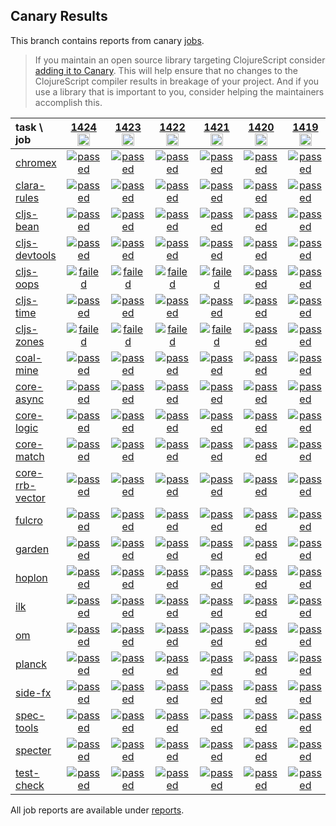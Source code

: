 ## Canary Results

This branch contains reports from canary [jobs](https://github.com/cljs-oss/canary/tree/jobs).

> If you maintain an open source library targeting ClojureScript consider [adding it to Canary](https://github.com/cljs-oss/canary/tree/master#how-to-participate). This will help ensure that no changes to the ClojureScript compiler results in breakage of your project. And if you use a library that is important to you, consider helping the maintainers accomplish this.

[//]: # (begin_overview_table)

| task \ job | <a href="reports/2020/06/01/job-001424-1.10.774-39709c96" title="job #1424&#xA;&#xA;job&#xA;&#xA;requested by BinaryAge Bot (@babot) on 2020-06-01T11:03:48Z">1424<br/><img width=20 height=20 src="https://avatars0.githubusercontent.com/u/1476765?v=4&s=60"></a> | <a href="reports/2020/05/31/job-001423-1.10.774-39709c96" title="job #1423&#xA;&#xA;job&#xA;&#xA;requested by BinaryAge Bot (@babot) on 2020-05-31T11:03:25Z">1423<br/><img width=20 height=20 src="https://avatars0.githubusercontent.com/u/1476765?v=4&s=60"></a> | <a href="reports/2020/05/30/job-001422-1.10.774-39709c96" title="job #1422&#xA;&#xA;job&#xA;&#xA;requested by BinaryAge Bot (@babot) on 2020-05-30T11:03:44Z">1422<br/><img width=20 height=20 src="https://avatars0.githubusercontent.com/u/1476765?v=4&s=60"></a> | <a href="reports/2020/05/29/job-001421-1.10.773-790bcbf5" title="job #1421&#xA;&#xA;job&#xA;&#xA;requested by BinaryAge Bot (@babot) on 2020-05-29T11:03:45Z">1421<br/><img width=20 height=20 src="https://avatars0.githubusercontent.com/u/1476765?v=4&s=60"></a> | <a href="reports/2020/05/28/job-001420-1.10.773-790bcbf5" title="job #1420&#xA;&#xA;job&#xA;&#xA;requested by BinaryAge Bot (@babot) on 2020-05-28T11:04:14Z">1420<br/><img width=20 height=20 src="https://avatars0.githubusercontent.com/u/1476765?v=4&s=60"></a> | <a href="reports/2020/05/27/job-001419-1.10.773-790bcbf5" title="job #1419&#xA;&#xA;job&#xA;&#xA;requested by BinaryAge Bot (@babot) on 2020-05-27T11:04:33Z">1419<br/><img width=20 height=20 src="https://avatars0.githubusercontent.com/u/1476765?v=4&s=60"></a> | <a href="reports/2020/05/26/job-001418-1.10.771-1084cca7" title="job #1418&#xA;&#xA;job&#xA;&#xA;requested by BinaryAge Bot (@babot) on 2020-05-26T11:04:29Z">1418<br/><img width=20 height=20 src="https://avatars0.githubusercontent.com/u/1476765?v=4&s=60"></a> | <a href="reports/2020/05/25/job-001417-1.10.771-1084cca7" title="job #1417&#xA;&#xA;job&#xA;&#xA;requested by BinaryAge Bot (@babot) on 2020-05-25T11:04:41Z">1417<br/><img width=20 height=20 src="https://avatars0.githubusercontent.com/u/1476765?v=4&s=60"></a> | <a href="reports/2020/05/24/job-001416-1.10.771-1084cca7" title="job #1416&#xA;&#xA;job&#xA;&#xA;requested by BinaryAge Bot (@babot) on 2020-05-24T11:04:20Z">1416<br/><img width=20 height=20 src="https://avatars0.githubusercontent.com/u/1476765?v=4&s=60"></a> | <a href="reports/2020/05/23/job-001415-1.10.771-1084cca7" title="job #1415&#xA;&#xA;job&#xA;&#xA;requested by BinaryAge Bot (@babot) on 2020-05-23T11:04:13Z">1415<br/><img width=20 height=20 src="https://avatars0.githubusercontent.com/u/1476765?v=4&s=60"></a> |
| :--- | :---: | :---: | :---: | :---: | :---: | :---: | :---: | :---: | :---: | :---: |
| [chromex](https://github.com/binaryage/chromex) | <a href="reports/2020/06/01/job-001424-1.10.774-39709c96#-chromex"><img title="passed" src="http://box.binaryage.com/s-passed.svg"><a> | <a href="reports/2020/05/31/job-001423-1.10.774-39709c96#-chromex"><img title="passed" src="http://box.binaryage.com/s-passed.svg"><a> | <a href="reports/2020/05/30/job-001422-1.10.774-39709c96#-chromex"><img title="passed" src="http://box.binaryage.com/s-passed.svg"><a> | <a href="reports/2020/05/29/job-001421-1.10.773-790bcbf5#-chromex"><img title="passed" src="http://box.binaryage.com/s-passed.svg"><a> | <a href="reports/2020/05/28/job-001420-1.10.773-790bcbf5#-chromex"><img title="passed" src="http://box.binaryage.com/s-passed.svg"><a> | <a href="reports/2020/05/27/job-001419-1.10.773-790bcbf5#-chromex"><img title="passed" src="http://box.binaryage.com/s-passed.svg"><a> | <a href="reports/2020/05/26/job-001418-1.10.771-1084cca7#-chromex"><img title="passed" src="http://box.binaryage.com/s-passed.svg"><a> | <a href="reports/2020/05/25/job-001417-1.10.771-1084cca7#-chromex"><img title="passed" src="http://box.binaryage.com/s-passed.svg"><a> | <a href="reports/2020/05/24/job-001416-1.10.771-1084cca7#-chromex"><img title="passed" src="http://box.binaryage.com/s-passed.svg"><a> | <a href="reports/2020/05/23/job-001415-1.10.771-1084cca7#-chromex"><img title="passed" src="http://box.binaryage.com/s-passed.svg"><a> |
| [clara-rules](https://github.com/cerner/clara-rules) | <a href="reports/2020/06/01/job-001424-1.10.774-39709c96#-clara-rules"><img title="passed" src="http://box.binaryage.com/s-passed.svg"><a> | <a href="reports/2020/05/31/job-001423-1.10.774-39709c96#-clara-rules"><img title="passed" src="http://box.binaryage.com/s-passed.svg"><a> | <a href="reports/2020/05/30/job-001422-1.10.774-39709c96#-clara-rules"><img title="passed" src="http://box.binaryage.com/s-passed.svg"><a> | <a href="reports/2020/05/29/job-001421-1.10.773-790bcbf5#-clara-rules"><img title="passed" src="http://box.binaryage.com/s-passed.svg"><a> | <a href="reports/2020/05/28/job-001420-1.10.773-790bcbf5#-clara-rules"><img title="passed" src="http://box.binaryage.com/s-passed.svg"><a> | <a href="reports/2020/05/27/job-001419-1.10.773-790bcbf5#-clara-rules"><img title="passed" src="http://box.binaryage.com/s-passed.svg"><a> | <a href="reports/2020/05/26/job-001418-1.10.771-1084cca7#-clara-rules"><img title="passed" src="http://box.binaryage.com/s-passed.svg"><a> | <a href="reports/2020/05/25/job-001417-1.10.771-1084cca7#-clara-rules"><img title="passed" src="http://box.binaryage.com/s-passed.svg"><a> | <a href="reports/2020/05/24/job-001416-1.10.771-1084cca7#-clara-rules"><img title="passed" src="http://box.binaryage.com/s-passed.svg"><a> | <a href="reports/2020/05/23/job-001415-1.10.771-1084cca7#-clara-rules"><img title="passed" src="http://box.binaryage.com/s-passed.svg"><a> |
| [cljs-bean](https://github.com/mfikes/cljs-bean) | <a href="reports/2020/06/01/job-001424-1.10.774-39709c96#-cljs-bean"><img title="passed" src="http://box.binaryage.com/s-passed.svg"><a> | <a href="reports/2020/05/31/job-001423-1.10.774-39709c96#-cljs-bean"><img title="passed" src="http://box.binaryage.com/s-passed.svg"><a> | <a href="reports/2020/05/30/job-001422-1.10.774-39709c96#-cljs-bean"><img title="passed" src="http://box.binaryage.com/s-passed.svg"><a> | <a href="reports/2020/05/29/job-001421-1.10.773-790bcbf5#-cljs-bean"><img title="passed" src="http://box.binaryage.com/s-passed.svg"><a> | <a href="reports/2020/05/28/job-001420-1.10.773-790bcbf5#-cljs-bean"><img title="passed" src="http://box.binaryage.com/s-passed.svg"><a> | <a href="reports/2020/05/27/job-001419-1.10.773-790bcbf5#-cljs-bean"><img title="passed" src="http://box.binaryage.com/s-passed.svg"><a> | <a href="reports/2020/05/26/job-001418-1.10.771-1084cca7#-cljs-bean"><img title="passed" src="http://box.binaryage.com/s-passed.svg"><a> | <a href="reports/2020/05/25/job-001417-1.10.771-1084cca7#-cljs-bean"><img title="passed" src="http://box.binaryage.com/s-passed.svg"><a> | <a href="reports/2020/05/24/job-001416-1.10.771-1084cca7#-cljs-bean"><img title="passed" src="http://box.binaryage.com/s-passed.svg"><a> | <a href="reports/2020/05/23/job-001415-1.10.771-1084cca7#-cljs-bean"><img title="passed" src="http://box.binaryage.com/s-passed.svg"><a> |
| [cljs-devtools](https://github.com/binaryage/cljs-devtools) | <a href="reports/2020/06/01/job-001424-1.10.774-39709c96#-cljs-devtools"><img title="passed" src="http://box.binaryage.com/s-passed.svg"><a> | <a href="reports/2020/05/31/job-001423-1.10.774-39709c96#-cljs-devtools"><img title="passed" src="http://box.binaryage.com/s-passed.svg"><a> | <a href="reports/2020/05/30/job-001422-1.10.774-39709c96#-cljs-devtools"><img title="passed" src="http://box.binaryage.com/s-passed.svg"><a> | <a href="reports/2020/05/29/job-001421-1.10.773-790bcbf5#-cljs-devtools"><img title="passed" src="http://box.binaryage.com/s-passed.svg"><a> | <a href="reports/2020/05/28/job-001420-1.10.773-790bcbf5#-cljs-devtools"><img title="passed" src="http://box.binaryage.com/s-passed.svg"><a> | <a href="reports/2020/05/27/job-001419-1.10.773-790bcbf5#-cljs-devtools"><img title="passed" src="http://box.binaryage.com/s-passed.svg"><a> | <a href="reports/2020/05/26/job-001418-1.10.771-1084cca7#-cljs-devtools"><img title="passed" src="http://box.binaryage.com/s-passed.svg"><a> | <a href="reports/2020/05/25/job-001417-1.10.771-1084cca7#-cljs-devtools"><img title="passed" src="http://box.binaryage.com/s-passed.svg"><a> | <a href="reports/2020/05/24/job-001416-1.10.771-1084cca7#-cljs-devtools"><img title="passed" src="http://box.binaryage.com/s-passed.svg"><a> | <a href="reports/2020/05/23/job-001415-1.10.771-1084cca7#-cljs-devtools"><img title="passed" src="http://box.binaryage.com/s-passed.svg"><a> |
| [cljs-oops](https://github.com/binaryage/cljs-oops) | <a href="reports/2020/06/01/job-001424-1.10.774-39709c96#-cljs-oops"><img title="failed" src="http://box.binaryage.com/s-failed.svg"><a> | <a href="reports/2020/05/31/job-001423-1.10.774-39709c96#-cljs-oops"><img title="failed" src="http://box.binaryage.com/s-failed.svg"><a> | <a href="reports/2020/05/30/job-001422-1.10.774-39709c96#-cljs-oops"><img title="failed" src="http://box.binaryage.com/s-failed.svg"><a> | <a href="reports/2020/05/29/job-001421-1.10.773-790bcbf5#-cljs-oops"><img title="failed" src="http://box.binaryage.com/s-failed.svg"><a> | <a href="reports/2020/05/28/job-001420-1.10.773-790bcbf5#-cljs-oops"><img title="passed" src="http://box.binaryage.com/s-passed.svg"><a> | <a href="reports/2020/05/27/job-001419-1.10.773-790bcbf5#-cljs-oops"><img title="passed" src="http://box.binaryage.com/s-passed.svg"><a> | <a href="reports/2020/05/26/job-001418-1.10.771-1084cca7#-cljs-oops"><img title="passed" src="http://box.binaryage.com/s-passed.svg"><a> | <a href="reports/2020/05/25/job-001417-1.10.771-1084cca7#-cljs-oops"><img title="passed" src="http://box.binaryage.com/s-passed.svg"><a> | <a href="reports/2020/05/24/job-001416-1.10.771-1084cca7#-cljs-oops"><img title="passed" src="http://box.binaryage.com/s-passed.svg"><a> | <a href="reports/2020/05/23/job-001415-1.10.771-1084cca7#-cljs-oops"><img title="passed" src="http://box.binaryage.com/s-passed.svg"><a> |
| [cljs-time](https://github.com/andrewmcveigh/cljs-time) | <a href="reports/2020/06/01/job-001424-1.10.774-39709c96#-cljs-time"><img title="passed" src="http://box.binaryage.com/s-passed.svg"><a> | <a href="reports/2020/05/31/job-001423-1.10.774-39709c96#-cljs-time"><img title="passed" src="http://box.binaryage.com/s-passed.svg"><a> | <a href="reports/2020/05/30/job-001422-1.10.774-39709c96#-cljs-time"><img title="passed" src="http://box.binaryage.com/s-passed.svg"><a> | <a href="reports/2020/05/29/job-001421-1.10.773-790bcbf5#-cljs-time"><img title="passed" src="http://box.binaryage.com/s-passed.svg"><a> | <a href="reports/2020/05/28/job-001420-1.10.773-790bcbf5#-cljs-time"><img title="passed" src="http://box.binaryage.com/s-passed.svg"><a> | <a href="reports/2020/05/27/job-001419-1.10.773-790bcbf5#-cljs-time"><img title="passed" src="http://box.binaryage.com/s-passed.svg"><a> | <a href="reports/2020/05/26/job-001418-1.10.771-1084cca7#-cljs-time"><img title="passed" src="http://box.binaryage.com/s-passed.svg"><a> | <a href="reports/2020/05/25/job-001417-1.10.771-1084cca7#-cljs-time"><img title="passed" src="http://box.binaryage.com/s-passed.svg"><a> | <a href="reports/2020/05/24/job-001416-1.10.771-1084cca7#-cljs-time"><img title="passed" src="http://box.binaryage.com/s-passed.svg"><a> | <a href="reports/2020/05/23/job-001415-1.10.771-1084cca7#-cljs-time"><img title="passed" src="http://box.binaryage.com/s-passed.svg"><a> |
| [cljs-zones](https://github.com/binaryage/cljs-zones) | <a href="reports/2020/06/01/job-001424-1.10.774-39709c96#-cljs-zones"><img title="failed" src="http://box.binaryage.com/s-failed.svg"><a> | <a href="reports/2020/05/31/job-001423-1.10.774-39709c96#-cljs-zones"><img title="failed" src="http://box.binaryage.com/s-failed.svg"><a> | <a href="reports/2020/05/30/job-001422-1.10.774-39709c96#-cljs-zones"><img title="failed" src="http://box.binaryage.com/s-failed.svg"><a> | <a href="reports/2020/05/29/job-001421-1.10.773-790bcbf5#-cljs-zones"><img title="failed" src="http://box.binaryage.com/s-failed.svg"><a> | <a href="reports/2020/05/28/job-001420-1.10.773-790bcbf5#-cljs-zones"><img title="passed" src="http://box.binaryage.com/s-passed.svg"><a> | <a href="reports/2020/05/27/job-001419-1.10.773-790bcbf5#-cljs-zones"><img title="passed" src="http://box.binaryage.com/s-passed.svg"><a> | <a href="reports/2020/05/26/job-001418-1.10.771-1084cca7#-cljs-zones"><img title="passed" src="http://box.binaryage.com/s-passed.svg"><a> | <a href="reports/2020/05/25/job-001417-1.10.771-1084cca7#-cljs-zones"><img title="passed" src="http://box.binaryage.com/s-passed.svg"><a> | <a href="reports/2020/05/24/job-001416-1.10.771-1084cca7#-cljs-zones"><img title="passed" src="http://box.binaryage.com/s-passed.svg"><a> | <a href="reports/2020/05/23/job-001415-1.10.771-1084cca7#-cljs-zones"><img title="passed" src="http://box.binaryage.com/s-passed.svg"><a> |
| [coal-mine](https://github.com/mfikes/coal-mine) | <a href="reports/2020/06/01/job-001424-1.10.774-39709c96#-coal-mine"><img title="passed" src="http://box.binaryage.com/s-passed.svg"><a> | <a href="reports/2020/05/31/job-001423-1.10.774-39709c96#-coal-mine"><img title="passed" src="http://box.binaryage.com/s-passed.svg"><a> | <a href="reports/2020/05/30/job-001422-1.10.774-39709c96#-coal-mine"><img title="passed" src="http://box.binaryage.com/s-passed.svg"><a> | <a href="reports/2020/05/29/job-001421-1.10.773-790bcbf5#-coal-mine"><img title="passed" src="http://box.binaryage.com/s-passed.svg"><a> | <a href="reports/2020/05/28/job-001420-1.10.773-790bcbf5#-coal-mine"><img title="passed" src="http://box.binaryage.com/s-passed.svg"><a> | <a href="reports/2020/05/27/job-001419-1.10.773-790bcbf5#-coal-mine"><img title="passed" src="http://box.binaryage.com/s-passed.svg"><a> | <a href="reports/2020/05/26/job-001418-1.10.771-1084cca7#-coal-mine"><img title="passed" src="http://box.binaryage.com/s-passed.svg"><a> | <a href="reports/2020/05/25/job-001417-1.10.771-1084cca7#-coal-mine"><img title="passed" src="http://box.binaryage.com/s-passed.svg"><a> | <a href="reports/2020/05/24/job-001416-1.10.771-1084cca7#-coal-mine"><img title="passed" src="http://box.binaryage.com/s-passed.svg"><a> | <a href="reports/2020/05/23/job-001415-1.10.771-1084cca7#-coal-mine"><img title="passed" src="http://box.binaryage.com/s-passed.svg"><a> |
| [core-async](https://github.com/clojure/core.async) | <a href="reports/2020/06/01/job-001424-1.10.774-39709c96#-core-async"><img title="passed" src="http://box.binaryage.com/s-passed.svg"><a> | <a href="reports/2020/05/31/job-001423-1.10.774-39709c96#-core-async"><img title="passed" src="http://box.binaryage.com/s-passed.svg"><a> | <a href="reports/2020/05/30/job-001422-1.10.774-39709c96#-core-async"><img title="passed" src="http://box.binaryage.com/s-passed.svg"><a> | <a href="reports/2020/05/29/job-001421-1.10.773-790bcbf5#-core-async"><img title="passed" src="http://box.binaryage.com/s-passed.svg"><a> | <a href="reports/2020/05/28/job-001420-1.10.773-790bcbf5#-core-async"><img title="passed" src="http://box.binaryage.com/s-passed.svg"><a> | <a href="reports/2020/05/27/job-001419-1.10.773-790bcbf5#-core-async"><img title="passed" src="http://box.binaryage.com/s-passed.svg"><a> | <a href="reports/2020/05/26/job-001418-1.10.771-1084cca7#-core-async"><img title="passed" src="http://box.binaryage.com/s-passed.svg"><a> | <a href="reports/2020/05/25/job-001417-1.10.771-1084cca7#-core-async"><img title="passed" src="http://box.binaryage.com/s-passed.svg"><a> | <a href="reports/2020/05/24/job-001416-1.10.771-1084cca7#-core-async"><img title="passed" src="http://box.binaryage.com/s-passed.svg"><a> | <a href="reports/2020/05/23/job-001415-1.10.771-1084cca7#-core-async"><img title="passed" src="http://box.binaryage.com/s-passed.svg"><a> |
| [core-logic](https://github.com/clojure/core.logic) | <a href="reports/2020/06/01/job-001424-1.10.774-39709c96#-core-logic"><img title="passed" src="http://box.binaryage.com/s-passed.svg"><a> | <a href="reports/2020/05/31/job-001423-1.10.774-39709c96#-core-logic"><img title="passed" src="http://box.binaryage.com/s-passed.svg"><a> | <a href="reports/2020/05/30/job-001422-1.10.774-39709c96#-core-logic"><img title="passed" src="http://box.binaryage.com/s-passed.svg"><a> | <a href="reports/2020/05/29/job-001421-1.10.773-790bcbf5#-core-logic"><img title="passed" src="http://box.binaryage.com/s-passed.svg"><a> | <a href="reports/2020/05/28/job-001420-1.10.773-790bcbf5#-core-logic"><img title="passed" src="http://box.binaryage.com/s-passed.svg"><a> | <a href="reports/2020/05/27/job-001419-1.10.773-790bcbf5#-core-logic"><img title="passed" src="http://box.binaryage.com/s-passed.svg"><a> | <a href="reports/2020/05/26/job-001418-1.10.771-1084cca7#-core-logic"><img title="passed" src="http://box.binaryage.com/s-passed.svg"><a> | <a href="reports/2020/05/25/job-001417-1.10.771-1084cca7#-core-logic"><img title="passed" src="http://box.binaryage.com/s-passed.svg"><a> | <a href="reports/2020/05/24/job-001416-1.10.771-1084cca7#-core-logic"><img title="passed" src="http://box.binaryage.com/s-passed.svg"><a> | <a href="reports/2020/05/23/job-001415-1.10.771-1084cca7#-core-logic"><img title="passed" src="http://box.binaryage.com/s-passed.svg"><a> |
| [core-match](https://github.com/clojure/core.match) | <a href="reports/2020/06/01/job-001424-1.10.774-39709c96#-core-match"><img title="passed" src="http://box.binaryage.com/s-passed.svg"><a> | <a href="reports/2020/05/31/job-001423-1.10.774-39709c96#-core-match"><img title="passed" src="http://box.binaryage.com/s-passed.svg"><a> | <a href="reports/2020/05/30/job-001422-1.10.774-39709c96#-core-match"><img title="passed" src="http://box.binaryage.com/s-passed.svg"><a> | <a href="reports/2020/05/29/job-001421-1.10.773-790bcbf5#-core-match"><img title="passed" src="http://box.binaryage.com/s-passed.svg"><a> | <a href="reports/2020/05/28/job-001420-1.10.773-790bcbf5#-core-match"><img title="passed" src="http://box.binaryage.com/s-passed.svg"><a> | <a href="reports/2020/05/27/job-001419-1.10.773-790bcbf5#-core-match"><img title="passed" src="http://box.binaryage.com/s-passed.svg"><a> | <a href="reports/2020/05/26/job-001418-1.10.771-1084cca7#-core-match"><img title="passed" src="http://box.binaryage.com/s-passed.svg"><a> | <a href="reports/2020/05/25/job-001417-1.10.771-1084cca7#-core-match"><img title="passed" src="http://box.binaryage.com/s-passed.svg"><a> | <a href="reports/2020/05/24/job-001416-1.10.771-1084cca7#-core-match"><img title="passed" src="http://box.binaryage.com/s-passed.svg"><a> | <a href="reports/2020/05/23/job-001415-1.10.771-1084cca7#-core-match"><img title="passed" src="http://box.binaryage.com/s-passed.svg"><a> |
| [core-rrb-vector](https://github.com/clojure/core.rrb-vector) | <a href="reports/2020/06/01/job-001424-1.10.774-39709c96#-core-rrb-vector"><img title="passed" src="http://box.binaryage.com/s-passed.svg"><a> | <a href="reports/2020/05/31/job-001423-1.10.774-39709c96#-core-rrb-vector"><img title="passed" src="http://box.binaryage.com/s-passed.svg"><a> | <a href="reports/2020/05/30/job-001422-1.10.774-39709c96#-core-rrb-vector"><img title="passed" src="http://box.binaryage.com/s-passed.svg"><a> | <a href="reports/2020/05/29/job-001421-1.10.773-790bcbf5#-core-rrb-vector"><img title="passed" src="http://box.binaryage.com/s-passed.svg"><a> | <a href="reports/2020/05/28/job-001420-1.10.773-790bcbf5#-core-rrb-vector"><img title="passed" src="http://box.binaryage.com/s-passed.svg"><a> | <a href="reports/2020/05/27/job-001419-1.10.773-790bcbf5#-core-rrb-vector"><img title="passed" src="http://box.binaryage.com/s-passed.svg"><a> | <a href="reports/2020/05/26/job-001418-1.10.771-1084cca7#-core-rrb-vector"><img title="passed" src="http://box.binaryage.com/s-passed.svg"><a> | <a href="reports/2020/05/25/job-001417-1.10.771-1084cca7#-core-rrb-vector"><img title="passed" src="http://box.binaryage.com/s-passed.svg"><a> | <a href="reports/2020/05/24/job-001416-1.10.771-1084cca7#-core-rrb-vector"><img title="passed" src="http://box.binaryage.com/s-passed.svg"><a> | <a href="reports/2020/05/23/job-001415-1.10.771-1084cca7#-core-rrb-vector"><img title="passed" src="http://box.binaryage.com/s-passed.svg"><a> |
| [fulcro](https://github.com/fulcrologic/fulcro) | <a href="reports/2020/06/01/job-001424-1.10.774-39709c96#-fulcro"><img title="passed" src="http://box.binaryage.com/s-passed.svg"><a> | <a href="reports/2020/05/31/job-001423-1.10.774-39709c96#-fulcro"><img title="passed" src="http://box.binaryage.com/s-passed.svg"><a> | <a href="reports/2020/05/30/job-001422-1.10.774-39709c96#-fulcro"><img title="passed" src="http://box.binaryage.com/s-passed.svg"><a> | <a href="reports/2020/05/29/job-001421-1.10.773-790bcbf5#-fulcro"><img title="passed" src="http://box.binaryage.com/s-passed.svg"><a> | <a href="reports/2020/05/28/job-001420-1.10.773-790bcbf5#-fulcro"><img title="passed" src="http://box.binaryage.com/s-passed.svg"><a> | <a href="reports/2020/05/27/job-001419-1.10.773-790bcbf5#-fulcro"><img title="passed" src="http://box.binaryage.com/s-passed.svg"><a> | <a href="reports/2020/05/26/job-001418-1.10.771-1084cca7#-fulcro"><img title="passed" src="http://box.binaryage.com/s-passed.svg"><a> | <a href="reports/2020/05/25/job-001417-1.10.771-1084cca7#-fulcro"><img title="passed" src="http://box.binaryage.com/s-passed.svg"><a> | <a href="reports/2020/05/24/job-001416-1.10.771-1084cca7#-fulcro"><img title="passed" src="http://box.binaryage.com/s-passed.svg"><a> | <a href="reports/2020/05/23/job-001415-1.10.771-1084cca7#-fulcro"><img title="passed" src="http://box.binaryage.com/s-passed.svg"><a> |
| [garden](https://github.com/noprompt/garden) | <a href="reports/2020/06/01/job-001424-1.10.774-39709c96#-garden"><img title="passed" src="http://box.binaryage.com/s-passed.svg"><a> | <a href="reports/2020/05/31/job-001423-1.10.774-39709c96#-garden"><img title="passed" src="http://box.binaryage.com/s-passed.svg"><a> | <a href="reports/2020/05/30/job-001422-1.10.774-39709c96#-garden"><img title="passed" src="http://box.binaryage.com/s-passed.svg"><a> | <a href="reports/2020/05/29/job-001421-1.10.773-790bcbf5#-garden"><img title="passed" src="http://box.binaryage.com/s-passed.svg"><a> | <a href="reports/2020/05/28/job-001420-1.10.773-790bcbf5#-garden"><img title="passed" src="http://box.binaryage.com/s-passed.svg"><a> | <a href="reports/2020/05/27/job-001419-1.10.773-790bcbf5#-garden"><img title="passed" src="http://box.binaryage.com/s-passed.svg"><a> | <a href="reports/2020/05/26/job-001418-1.10.771-1084cca7#-garden"><img title="passed" src="http://box.binaryage.com/s-passed.svg"><a> | <a href="reports/2020/05/25/job-001417-1.10.771-1084cca7#-garden"><img title="passed" src="http://box.binaryage.com/s-passed.svg"><a> | <a href="reports/2020/05/24/job-001416-1.10.771-1084cca7#-garden"><img title="passed" src="http://box.binaryage.com/s-passed.svg"><a> | <a href="reports/2020/05/23/job-001415-1.10.771-1084cca7#-garden"><img title="passed" src="http://box.binaryage.com/s-passed.svg"><a> |
| [hoplon](https://github.com/hoplon/hoplon) | <a href="reports/2020/06/01/job-001424-1.10.774-39709c96#-hoplon"><img title="passed" src="http://box.binaryage.com/s-passed.svg"><a> | <a href="reports/2020/05/31/job-001423-1.10.774-39709c96#-hoplon"><img title="passed" src="http://box.binaryage.com/s-passed.svg"><a> | <a href="reports/2020/05/30/job-001422-1.10.774-39709c96#-hoplon"><img title="passed" src="http://box.binaryage.com/s-passed.svg"><a> | <a href="reports/2020/05/29/job-001421-1.10.773-790bcbf5#-hoplon"><img title="passed" src="http://box.binaryage.com/s-passed.svg"><a> | <a href="reports/2020/05/28/job-001420-1.10.773-790bcbf5#-hoplon"><img title="passed" src="http://box.binaryage.com/s-passed.svg"><a> | <a href="reports/2020/05/27/job-001419-1.10.773-790bcbf5#-hoplon"><img title="passed" src="http://box.binaryage.com/s-passed.svg"><a> | <a href="reports/2020/05/26/job-001418-1.10.771-1084cca7#-hoplon"><img title="passed" src="http://box.binaryage.com/s-passed.svg"><a> | <a href="reports/2020/05/25/job-001417-1.10.771-1084cca7#-hoplon"><img title="passed" src="http://box.binaryage.com/s-passed.svg"><a> | <a href="reports/2020/05/24/job-001416-1.10.771-1084cca7#-hoplon"><img title="passed" src="http://box.binaryage.com/s-passed.svg"><a> | <a href="reports/2020/05/23/job-001415-1.10.771-1084cca7#-hoplon"><img title="passed" src="http://box.binaryage.com/s-passed.svg"><a> |
| [ilk](https://github.com/mfikes/ilk) | <a href="reports/2020/06/01/job-001424-1.10.774-39709c96#-ilk"><img title="passed" src="http://box.binaryage.com/s-passed.svg"><a> | <a href="reports/2020/05/31/job-001423-1.10.774-39709c96#-ilk"><img title="passed" src="http://box.binaryage.com/s-passed.svg"><a> | <a href="reports/2020/05/30/job-001422-1.10.774-39709c96#-ilk"><img title="passed" src="http://box.binaryage.com/s-passed.svg"><a> | <a href="reports/2020/05/29/job-001421-1.10.773-790bcbf5#-ilk"><img title="passed" src="http://box.binaryage.com/s-passed.svg"><a> | <a href="reports/2020/05/28/job-001420-1.10.773-790bcbf5#-ilk"><img title="passed" src="http://box.binaryage.com/s-passed.svg"><a> | <a href="reports/2020/05/27/job-001419-1.10.773-790bcbf5#-ilk"><img title="passed" src="http://box.binaryage.com/s-passed.svg"><a> | <a href="reports/2020/05/26/job-001418-1.10.771-1084cca7#-ilk"><img title="passed" src="http://box.binaryage.com/s-passed.svg"><a> | <a href="reports/2020/05/25/job-001417-1.10.771-1084cca7#-ilk"><img title="passed" src="http://box.binaryage.com/s-passed.svg"><a> | <a href="reports/2020/05/24/job-001416-1.10.771-1084cca7#-ilk"><img title="passed" src="http://box.binaryage.com/s-passed.svg"><a> | <a href="reports/2020/05/23/job-001415-1.10.771-1084cca7#-ilk"><img title="passed" src="http://box.binaryage.com/s-passed.svg"><a> |
| [om](https://github.com/omcljs/om) | <a href="reports/2020/06/01/job-001424-1.10.774-39709c96#-om"><img title="passed" src="http://box.binaryage.com/s-passed.svg"><a> | <a href="reports/2020/05/31/job-001423-1.10.774-39709c96#-om"><img title="passed" src="http://box.binaryage.com/s-passed.svg"><a> | <a href="reports/2020/05/30/job-001422-1.10.774-39709c96#-om"><img title="passed" src="http://box.binaryage.com/s-passed.svg"><a> | <a href="reports/2020/05/29/job-001421-1.10.773-790bcbf5#-om"><img title="passed" src="http://box.binaryage.com/s-passed.svg"><a> | <a href="reports/2020/05/28/job-001420-1.10.773-790bcbf5#-om"><img title="passed" src="http://box.binaryage.com/s-passed.svg"><a> | <a href="reports/2020/05/27/job-001419-1.10.773-790bcbf5#-om"><img title="passed" src="http://box.binaryage.com/s-passed.svg"><a> | <a href="reports/2020/05/26/job-001418-1.10.771-1084cca7#-om"><img title="passed" src="http://box.binaryage.com/s-passed.svg"><a> | <a href="reports/2020/05/25/job-001417-1.10.771-1084cca7#-om"><img title="passed" src="http://box.binaryage.com/s-passed.svg"><a> | <a href="reports/2020/05/24/job-001416-1.10.771-1084cca7#-om"><img title="passed" src="http://box.binaryage.com/s-passed.svg"><a> | <a href="reports/2020/05/23/job-001415-1.10.771-1084cca7#-om"><img title="passed" src="http://box.binaryage.com/s-passed.svg"><a> |
| [planck](https://github.com/planck-repl/planck) | <a href="reports/2020/06/01/job-001424-1.10.774-39709c96#-planck"><img title="passed" src="http://box.binaryage.com/s-passed.svg"><a> | <a href="reports/2020/05/31/job-001423-1.10.774-39709c96#-planck"><img title="passed" src="http://box.binaryage.com/s-passed.svg"><a> | <a href="reports/2020/05/30/job-001422-1.10.774-39709c96#-planck"><img title="passed" src="http://box.binaryage.com/s-passed.svg"><a> | <a href="reports/2020/05/29/job-001421-1.10.773-790bcbf5#-planck"><img title="passed" src="http://box.binaryage.com/s-passed.svg"><a> | <a href="reports/2020/05/28/job-001420-1.10.773-790bcbf5#-planck"><img title="passed" src="http://box.binaryage.com/s-passed.svg"><a> | <a href="reports/2020/05/27/job-001419-1.10.773-790bcbf5#-planck"><img title="passed" src="http://box.binaryage.com/s-passed.svg"><a> | <a href="reports/2020/05/26/job-001418-1.10.771-1084cca7#-planck"><img title="passed" src="http://box.binaryage.com/s-passed.svg"><a> | <a href="reports/2020/05/25/job-001417-1.10.771-1084cca7#-planck"><img title="passed" src="http://box.binaryage.com/s-passed.svg"><a> | <a href="reports/2020/05/24/job-001416-1.10.771-1084cca7#-planck"><img title="passed" src="http://box.binaryage.com/s-passed.svg"><a> | <a href="reports/2020/05/23/job-001415-1.10.771-1084cca7#-planck"><img title="passed" src="http://box.binaryage.com/s-passed.svg"><a> |
| [side-fx](https://github.com/cljsrn/side-fx) | <a href="reports/2020/06/01/job-001424-1.10.774-39709c96#-side-fx"><img title="passed" src="http://box.binaryage.com/s-passed.svg"><a> | <a href="reports/2020/05/31/job-001423-1.10.774-39709c96#-side-fx"><img title="passed" src="http://box.binaryage.com/s-passed.svg"><a> | <a href="reports/2020/05/30/job-001422-1.10.774-39709c96#-side-fx"><img title="passed" src="http://box.binaryage.com/s-passed.svg"><a> | <a href="reports/2020/05/29/job-001421-1.10.773-790bcbf5#-side-fx"><img title="passed" src="http://box.binaryage.com/s-passed.svg"><a> | <a href="reports/2020/05/28/job-001420-1.10.773-790bcbf5#-side-fx"><img title="passed" src="http://box.binaryage.com/s-passed.svg"><a> | <a href="reports/2020/05/27/job-001419-1.10.773-790bcbf5#-side-fx"><img title="passed" src="http://box.binaryage.com/s-passed.svg"><a> | <a href="reports/2020/05/26/job-001418-1.10.771-1084cca7#-side-fx"><img title="passed" src="http://box.binaryage.com/s-passed.svg"><a> | <a href="reports/2020/05/25/job-001417-1.10.771-1084cca7#-side-fx"><img title="passed" src="http://box.binaryage.com/s-passed.svg"><a> | <a href="reports/2020/05/24/job-001416-1.10.771-1084cca7#-side-fx"><img title="passed" src="http://box.binaryage.com/s-passed.svg"><a> | <a href="reports/2020/05/23/job-001415-1.10.771-1084cca7#-side-fx"><img title="passed" src="http://box.binaryage.com/s-passed.svg"><a> |
| [spec-tools](https://github.com/metosin/spec-tools) | <a href="reports/2020/06/01/job-001424-1.10.774-39709c96#-spec-tools"><img title="passed" src="http://box.binaryage.com/s-passed.svg"><a> | <a href="reports/2020/05/31/job-001423-1.10.774-39709c96#-spec-tools"><img title="passed" src="http://box.binaryage.com/s-passed.svg"><a> | <a href="reports/2020/05/30/job-001422-1.10.774-39709c96#-spec-tools"><img title="passed" src="http://box.binaryage.com/s-passed.svg"><a> | <a href="reports/2020/05/29/job-001421-1.10.773-790bcbf5#-spec-tools"><img title="passed" src="http://box.binaryage.com/s-passed.svg"><a> | <a href="reports/2020/05/28/job-001420-1.10.773-790bcbf5#-spec-tools"><img title="passed" src="http://box.binaryage.com/s-passed.svg"><a> | <a href="reports/2020/05/27/job-001419-1.10.773-790bcbf5#-spec-tools"><img title="passed" src="http://box.binaryage.com/s-passed.svg"><a> | <a href="reports/2020/05/26/job-001418-1.10.771-1084cca7#-spec-tools"><img title="passed" src="http://box.binaryage.com/s-passed.svg"><a> | <a href="reports/2020/05/25/job-001417-1.10.771-1084cca7#-spec-tools"><img title="passed" src="http://box.binaryage.com/s-passed.svg"><a> | <a href="reports/2020/05/24/job-001416-1.10.771-1084cca7#-spec-tools"><img title="passed" src="http://box.binaryage.com/s-passed.svg"><a> | <a href="reports/2020/05/23/job-001415-1.10.771-1084cca7#-spec-tools"><img title="passed" src="http://box.binaryage.com/s-passed.svg"><a> |
| [specter](https://github.com/nathanmarz/specter) | <a href="reports/2020/06/01/job-001424-1.10.774-39709c96#-specter"><img title="passed" src="http://box.binaryage.com/s-passed.svg"><a> | <a href="reports/2020/05/31/job-001423-1.10.774-39709c96#-specter"><img title="passed" src="http://box.binaryage.com/s-passed.svg"><a> | <a href="reports/2020/05/30/job-001422-1.10.774-39709c96#-specter"><img title="passed" src="http://box.binaryage.com/s-passed.svg"><a> | <a href="reports/2020/05/29/job-001421-1.10.773-790bcbf5#-specter"><img title="passed" src="http://box.binaryage.com/s-passed.svg"><a> | <a href="reports/2020/05/28/job-001420-1.10.773-790bcbf5#-specter"><img title="passed" src="http://box.binaryage.com/s-passed.svg"><a> | <a href="reports/2020/05/27/job-001419-1.10.773-790bcbf5#-specter"><img title="passed" src="http://box.binaryage.com/s-passed.svg"><a> | <a href="reports/2020/05/26/job-001418-1.10.771-1084cca7#-specter"><img title="passed" src="http://box.binaryage.com/s-passed.svg"><a> | <a href="reports/2020/05/25/job-001417-1.10.771-1084cca7#-specter"><img title="passed" src="http://box.binaryage.com/s-passed.svg"><a> | <a href="reports/2020/05/24/job-001416-1.10.771-1084cca7#-specter"><img title="passed" src="http://box.binaryage.com/s-passed.svg"><a> | <a href="reports/2020/05/23/job-001415-1.10.771-1084cca7#-specter"><img title="passed" src="http://box.binaryage.com/s-passed.svg"><a> |
| [test-check](https://github.com/clojure/test.check) | <a href="reports/2020/06/01/job-001424-1.10.774-39709c96#-test-check"><img title="passed" src="http://box.binaryage.com/s-passed.svg"><a> | <a href="reports/2020/05/31/job-001423-1.10.774-39709c96#-test-check"><img title="passed" src="http://box.binaryage.com/s-passed.svg"><a> | <a href="reports/2020/05/30/job-001422-1.10.774-39709c96#-test-check"><img title="passed" src="http://box.binaryage.com/s-passed.svg"><a> | <a href="reports/2020/05/29/job-001421-1.10.773-790bcbf5#-test-check"><img title="passed" src="http://box.binaryage.com/s-passed.svg"><a> | <a href="reports/2020/05/28/job-001420-1.10.773-790bcbf5#-test-check"><img title="passed" src="http://box.binaryage.com/s-passed.svg"><a> | <a href="reports/2020/05/27/job-001419-1.10.773-790bcbf5#-test-check"><img title="passed" src="http://box.binaryage.com/s-passed.svg"><a> | <a href="reports/2020/05/26/job-001418-1.10.771-1084cca7#-test-check"><img title="passed" src="http://box.binaryage.com/s-passed.svg"><a> | <a href="reports/2020/05/25/job-001417-1.10.771-1084cca7#-test-check"><img title="passed" src="http://box.binaryage.com/s-passed.svg"><a> | <a href="reports/2020/05/24/job-001416-1.10.771-1084cca7#-test-check"><img title="passed" src="http://box.binaryage.com/s-passed.svg"><a> | <a href="reports/2020/05/23/job-001415-1.10.771-1084cca7#-test-check"><img title="passed" src="http://box.binaryage.com/s-passed.svg"><a> |

[//]: # (end_overview_table)

All job reports are available under [reports](reports).
